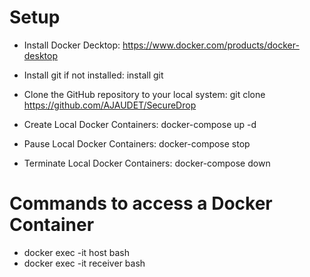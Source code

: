 # Setup
  - Install Docker Decktop: https://www.docker.com/products/docker-desktop
  - Install git if not installed: <package manager> install git
  - Clone the GitHub repository to your local system: git clone https://github.com/AJAUDET/SecureDrop

  - Create Local Docker Containers: docker-compose up -d 
  - Pause Local Docker Containers: docker-compose stop
  - Terminate Local Docker Containers: docker-compose down

# Commands to access a Docker Container
  - docker exec -it host bash
  - docker exec -it receiver bash
